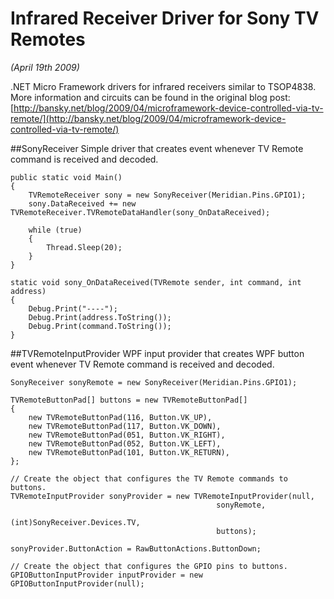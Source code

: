 Infrared Receiver Driver for Sony TV Remotes
============================================

_(April 19th 2009)_

.NET Micro Framework drivers for infrared receivers similar to TSOP4838.
More information and circuits can be found in the original blog post:
[http://bansky.net/blog/2009/04/microframework-device-controlled-via-tv-remote/](http://bansky.net/blog/2009/04/microframework-device-controlled-via-tv-remote/)

##SonyReceiver 
Simple driver that creates event whenever TV Remote command is received and decoded.

	public static void Main()
	{
	    TVRemoteReceiver sony = new SonyReceiver(Meridian.Pins.GPIO1);
	    sony.DataReceived += new TVRemoteReceiver.TVRemoteDataHandler(sony_OnDataReceived);
	
	    while (true)
	    {
	        Thread.Sleep(20);
	    }
	}
	
	static void sony_OnDataReceived(TVRemote sender, int command, int address)
	{
	    Debug.Print("----");
	    Debug.Print(address.ToString());
	    Debug.Print(command.ToString());
	}

##TVRemoteInputProvider
WPF input provider that creates WPF button event whenever TV Remote command is received and decoded.

	SonyReceiver sonyRemote = new SonyReceiver(Meridian.Pins.GPIO1);
	
	TVRemoteButtonPad[] buttons = new TVRemoteButtonPad[]
	{
	    new TVRemoteButtonPad(116, Button.VK_UP),
	    new TVRemoteButtonPad(117, Button.VK_DOWN),
	    new TVRemoteButtonPad(051, Button.VK_RIGHT),
	    new TVRemoteButtonPad(052, Button.VK_LEFT),
	    new TVRemoteButtonPad(101, Button.VK_RETURN),
	};
	
	// Create the object that configures the TV Remote commands to buttons.
	TVRemoteInputProvider sonyProvider = new TVRemoteInputProvider(null, 
	                                              sonyRemote, 
	                                              (int)SonyReceiver.Devices.TV, 
	                                              buttons);
	                                              
	sonyProvider.ButtonAction = RawButtonActions.ButtonDown;
	
	// Create the object that configures the GPIO pins to buttons.
	GPIOButtonInputProvider inputProvider = new GPIOButtonInputProvider(null);


